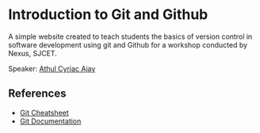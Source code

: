 # Introduction to Git and Github
A simple website created to teach students the basics of version control in software development using git and Github for a workshop conducted by Nexus, SJCET.

Speaker: [Athul Cyriac Ajay](http://athulcyriac.xyz/)

## References
- [Git Cheatsheet](https://training.github.com/downloads/github-git-cheat-sheet/)
- [Git Documentation](https://git-scm.com/docs/)
